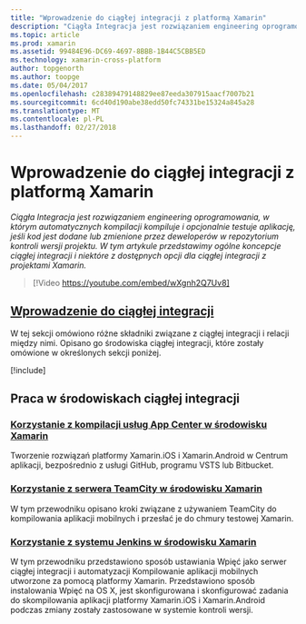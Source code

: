 ```yaml
---
title: "Wprowadzenie do ciągłej integracji z platformą Xamarin"
description: "Ciągła Integracja jest rozwiązaniem engineering oprogramowania, w którym automatycznych kompilacji kompiluje i opcjonalnie testuje aplikację, jeśli kod jest dodane lub zmienione przez deweloperów w repozytorium kontroli wersji projektu. W tym artykule przedstawimy ogólne koncepcje ciągłej integracji i niektóre z dostępnych opcji dla ciągłej integracji z projektami Xamarin."
ms.topic: article
ms.prod: xamarin
ms.assetid: 99484E96-DC69-4697-8BBB-1B44C5CBB5ED
ms.technology: xamarin-cross-platform
author: topgenorth
ms.author: toopge
ms.date: 05/04/2017
ms.openlocfilehash: c28389479148829ee87eeda307915aacf7007b21
ms.sourcegitcommit: 6cd40d190abe38edd50fc74331be15324a845a28
ms.translationtype: MT
ms.contentlocale: pl-PL
ms.lasthandoff: 02/27/2018
---
```

# <a name="introduction-to-continuous-integration-with-xamarin"></a>Wprowadzenie do ciągłej integracji z platformą Xamarin

_Ciągła Integracja jest rozwiązaniem engineering oprogramowania, w którym automatycznych kompilacji kompiluje i opcjonalnie testuje aplikację, jeśli kod jest dodane lub zmienione przez deweloperów w repozytorium kontroli wersji projektu. W tym artykule przedstawimy ogólne koncepcje ciągłej integracji i niektóre z dostępnych opcji dla ciągłej integracji z projektami Xamarin._

> [!Video https://youtube.com/embed/wXgnh2Q7Uv8]


##  <a name="introduction-to-continuous-integrationtoolsciintro-to-cimd"></a>[Wprowadzenie do ciągłej integracji](~/tools/ci/intro-to-ci.md)

W tej sekcji omówiono różne składniki związane z ciągłej integracji i relacji między nimi. Opisano go środowiska ciągłej integracji, które zostały omówione w określonych sekcji poniżej.

[!include[](~/tools/ci/includes/firewall-information.md)]

## <a name="working-with-continuous-integration-environments"></a>Praca w środowiskach ciągłej integracji


### <a name="using-app-center-build-with-xamarinappcenterbuildxamarin"></a>[Korzystanie z kompilacji usług App Center w środowisku Xamarin](/appcenter/build/xamarin/)

Tworzenie rozwiązań platformy Xamarin.iOS i Xamarin.Android w Centrum aplikacji, bezpośrednio z usługi GitHub, programu VSTS lub Bitbucket.

### <a name="using-teamcity-with-xamarintoolsciteamcitymd"></a>[Korzystanie z serwera TeamCity w środowisku Xamarin](~/tools/ci/teamcity.md)

W tym przewodniku opisano kroki związane z używaniem TeamCity do kompilowania aplikacji mobilnych i przesłać je do chmury testowej Xamarin.

###  <a name="using-jenkins-with-xamarintoolscijenkins-walkthroughmd"></a>[Korzystanie z systemu Jenkins w środowisku Xamarin](~/tools/ci/jenkins-walkthrough.md)

W tym przewodniku przedstawiono sposób ustawiania Wpięć jako serwer ciągłej integracji i automatyzacji Kompilowanie aplikacji mobilnych utworzone za pomocą platformy Xamarin. Przedstawiono sposób instalowania Wpięć na OS X, jest skonfigurowana i skonfigurować zadania do skompilowania aplikacji platformy Xamarin.iOS i Xamarin.Android podczas zmiany zostały zastosowane w systemie kontroli wersji.

